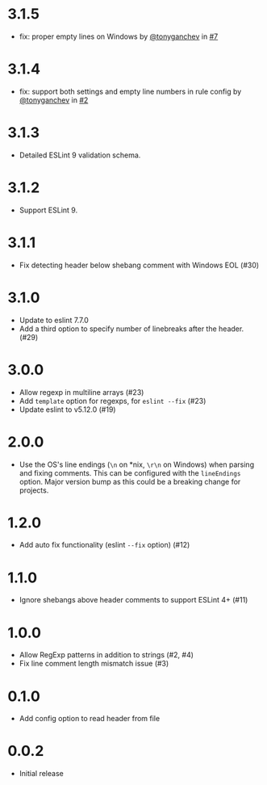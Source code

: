# 3.1.5

* fix: proper empty lines on Windows by [@tonyganchev](https://github.com/tonyganchev) in [#7](https://github.com/tonyganchev/eslint-plugin-header/pull/7)

# 3.1.4

* fix: support both settings and empty line numbers in rule config by [@tonyganchev](https://github.com/tonyganchev) in [#2](https://github.com/tonyganchev/eslint-plugin-header/pull/2)

# 3.1.3

* Detailed ESLint 9 validation schema.

# 3.1.2

* Support ESLint 9.

# 3.1.1

* Fix detecting header below shebang comment with Windows EOL (#30)

# 3.1.0

* Update to eslint 7.7.0
* Add a third option to specify number of linebreaks after the header. (#29)

# 3.0.0

* Allow regexp in multiline arrays (#23)
* Add `template` option for regexps, for `eslint --fix` (#23)
* Update eslint to v5.12.0 (#19)

# 2.0.0

* Use the OS's line endings (`\n` on *nix, `\r\n` on Windows) when parsing and fixing comments. This can be configured with the `lineEndings` option. Major version bump as this could be a breaking change for projects.

# 1.2.0

* Add auto fix functionality (eslint `--fix` option) (#12)

# 1.1.0

* Ignore shebangs above header comments to support ESLint 4+ (#11)

# 1.0.0

* Allow RegExp patterns in addition to strings (#2, #4)
* Fix line comment length mismatch issue (#3)

# 0.1.0

* Add config option to read header from file

# 0.0.2

* Initial release
